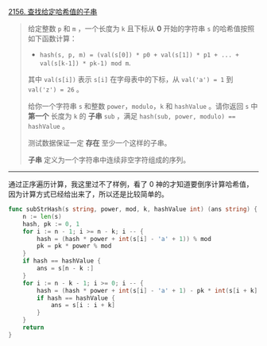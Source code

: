 [2156. 查找给定哈希值的子串](https://leetcode.cn/problems/find-substring-with-given-hash-value/)

> 给定整数 `p` 和 `m` ，一个长度为 `k` 且下标从 **0** 开始的字符串 `s` 的哈希值按照如下函数计算：
>
> - `hash(s, p, m) = (val(s[0]) * p0 + val(s[1]) * p1 + ... + val(s[k-1]) * pk-1) mod m`.
>
> 其中 `val(s[i])` 表示 `s[i]` 在字母表中的下标，从 `val('a') = 1` 到 `val('z') = 26` 。
>
> 给你一个字符串 `s` 和整数 `power`，`modulo`，`k` 和 `hashValue` 。请你返回 `s` 中 **第一个** 长度为 `k` 的 **子串** `sub` ，满足 `hash(sub, power, modulo) == hashValue` 。
>
> 测试数据保证一定 **存在** 至少一个这样的子串。
>
> **子串** 定义为一个字符串中连续非空字符组成的序列。

---

通过正序遍历计算，我这里过不了样例，看了 0 神的才知道要倒序计算哈希值，因为计算方式已经给出来了，所以还是比较简单的。

```go
func subStrHash(s string, power, mod, k, hashValue int) (ans string) {
    n := len(s)
    hash, pk := 0, 1
    for i := n - 1; i >= n - k; i -- {
        hash = (hash * power + int(s[i] - 'a' + 1)) % mod
        pk = pk * power % mod
    }
    if hash == hashValue {
        ans = s[n - k :]
    }
    for i := n - k - 1; i >= 0; i -- {
        hash = (hash * power + int(s[i] - 'a' + 1) - pk * int(s[i + k] - 'a' + 1) % mod + mod) % mod
        if hash == hashValue {
            ans = s[i : i + k]
        }
    }
    return
}
```

